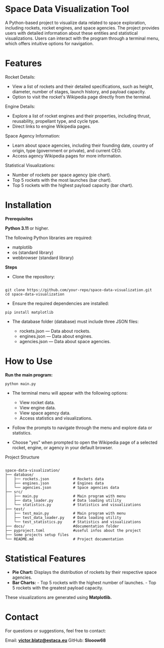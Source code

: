 # Space Data Visualization Tool

A Python-based project to visualize data related to space exploration, including rockets, rocket engines, and space agencies. The project provides users with detailed information about these entities and statistical visualizations. Users can interact with the program through a terminal menu, which offers intuitive options for navigation.

# Features
Rocket Details:

* View a list of rockets and their detailed specifications, such as height, diameter, number of stages, launch history, and payload capacity.
* Option to visit the rocket's Wikipedia page directly from the terminal.

Engine Details:

* Explore a list of rocket engines and their properties, including thrust, reusability, propellant type, and cycle type.
* Direct links to engine Wikipedia pages.

Space Agency Information:

* Learn about space agencies, including their founding date, country of origin, type (government or private), and current CEO.
* Access agency Wikipedia pages for more information.

Statistical Visualizations:

* Number of rockets per space agency (pie chart).
* Top 5 rockets with the most launches (bar chart).
* Top 5 rockets with the highest payload capacity (bar chart).

# Installation
**Prerequisites**

**Python 3.11** or higher.

The following Python libraries are required:
* matplotlib
* os (standard library)
* webbrowser (standard library)

**Steps**
* Clone the repository:

```

git clone https://github.com/your-repo/space-data-visualization.git
cd space-data-visualization
```

* Ensure the required dependencies are installed:

```
pip install matplotlib
```
* The database folder (database) must include three JSON files:

  - rockets.json — Data about rockets.
  - engines.json — Data about engines.
  - agencies.json — Data about space agencies.


# How to Use
**Run the main program:**

``` 
python main.py
```

* The terminal menu will appear with the following options:

  - View rocket data.
  - View engine data.
  - View space agency data.
  - Access statistics and visualizations.

* Follow the prompts to navigate through the menu and explore data or statistics.

* Choose "yes" when prompted to open the Wikipedia page of a selected rocket, engine, or agency in your default browser.

Project Structure
```

space-data-visualization/
├── database/
│   ├── rockets.json           # Rockets data
│   ├── engines.json           # Engines data
│   └── agencies.json          # Space agencies data
├── src/
│   ├── main.py                # Main program with menu
│   ├── data_loader.py         # Data loading utility
│   └── statistics.py          # Statistics and visualizations
├── test/
│   ├── test_main.py           # Main program with menu
│   ├── test_data_loader.py    # Data loading utility
│   └── test_statistics.py     # Statistics and visualizations
├── docs/                      #documentation folder
├── pyproject.toml             #useful infos about the project
├── Some projects setup files
└── README.md                  # Project documentation
```
# Statistical Features
  * **Pie Chart:** Displays the distribution of rockets by their respective space agencies.
  * **Bar Charts:**
        - Top 5 rockets with the highest number of launches.
        - Top 5 rockets with the greatest payload capacity.

These visualizations are generated using **Matplotlib.**

# Contact
For questions or suggestions, feel free to contact:

Email: **victor.blatz@estaca.eu**
GitHub: **Slooow68**
